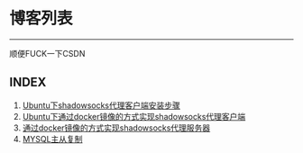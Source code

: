 # 博客列表
-------------

顺便FUCK一下CSDN

## INDEX

1. [Ubuntu下shadowsocks代理客户端安装步骤](./2018-09-07_shadowsocks.md)
2. [Ubuntu下通过docker镜像的方式实现shadowsocks代理客户端](./2018-09-21_shadowsocks.md)
3. [通过docker镜像的方式实现shadowsocks代理服务器](./2018-10-01_shadowsocks.md)
4. [MYSQL主从复制](./2018-12-30_mysql.md)
